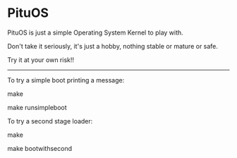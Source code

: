 # PituOS

PituOS is just a simple Operating System Kernel to play with.

Don't take it seriously, it's just a hobby, nothing stable or mature or safe.

Try it at your own risk!!

----

To try a simple boot printing a message:

make

make runsimpleboot

To try a second stage loader:

make

make bootwithsecond

